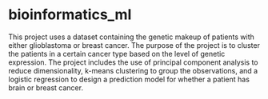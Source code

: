 # bioinformatics_ml
This project uses a dataset containing the genetic makeup of patients with either glioblastoma or breast cancer. The purpose of the project is to cluster the patients in a certain cancer type based on the level of genetic expression. The project includes the use of principal component analysis to reduce dimensionality, k-means clustering to group the observations, and a logistic regression to design a prediction model for whether a patient has brain or breast cancer.
